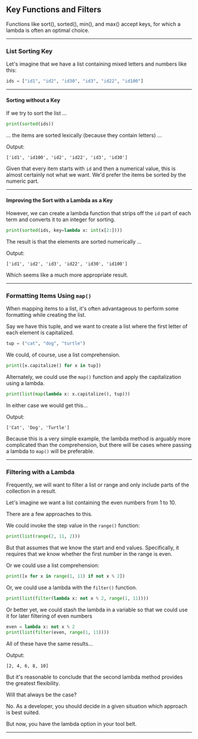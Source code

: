 ## Key Functions and Filters

Functions like sort(), sorted(), min(), and max() accept keys, for which 
a lambda is often an optimal choice.

---

### List Sorting Key

Let's imagine that we have a list containing mixed letters and numbers
like this:

```python
ids = ["id1", "id2", "id30", "id3", "id22", "id100"]
```

---

#### Sorting without a Key

If we try to sort the list ...

```python
print(sorted(ids))
```

... the items are sorted lexically (because they contain letters) ...

Output:

```
['id1', 'id100', 'id2', 'id22', 'id3', 'id30']
```

Given that every item starts with `id` and then a numerical value, this is
almost certainly not what we want. We'd prefer the items be sorted by the 
numeric part.

---

#### Improving the Sort with a Lambda as a Key

However, we can create a lambda function that strips off the `id` part of 
each term and converts it to an integer for sorting.

```python
print(sorted(ids, key=lambda x: int(x[2:])))
```

The result is that the elements are sorted numerically ...

Output:

```
['id1', 'id2', 'id3', 'id22', 'id30', 'id100']
```

Which seems like a much more appropriate result.

---

### Formatting Items Using `map()`

When mapping items to a list, it's often advantageous to perform some 
formatting while creating the list.

Say we have this tuple, and we want to create a list where the first
letter of each element is capitalized.

```python
tup = ("cat", "dog", "turtle")
```

We could, of course, use a list comprehension.

```python
print([x.capitalize() for x in tup])
```

Alternately, we could use the `map()` function and apply the 
capitalization using a lambda.

```python
print(list(map(lambda x: x.capitalize(), tup)))
```

In either case we would get this...

Output:

```
['Cat', 'Dog', 'Turtle']
```

Because this is a very simple example, the lambda method is arguably more
complicated than the comprehension, but there will be cases where passing
a lambda to `map()` will be preferable.

---

### Filtering with a Lambda

Frequently, we will want to filter a list or range and only include parts
of the collection in a result.

Let's imagine we want a list containing the even numbers from 1 to 10.

There are a few approaches to this.

We could invoke the step value in the `range()` function:

```python
print(list(range(2, 11, 2)))
```

But that assumes that we know the start and end values. Specifically, it
requires that we know whether the first number in the range is even.

Or we could use a list comprehension:

```python
print([x for x in range(1, 11) if not x % 2])
```

Or, we could use a lambda with the `filter()` function.

```python
print(list(filter(lambda x: not x % 2, range(1, 11))))
```

Or better yet, we could stash the lambda in a variable so that we could
use it for later filtering of even numbers

```python
even = lambda x: not x % 2
print(list(filter(even, range(1, 11))))
```

All of these have the same results...

Output:

```
[2, 4, 6, 8, 10]
```

But it's reasonable to conclude that the second lambda method provides
the greatest flexibility.

Will that always be the case?

No. As a developer, you should decide in a given situation which approach
is best suited.

But now, you have the lambda option in your tool belt.

---
